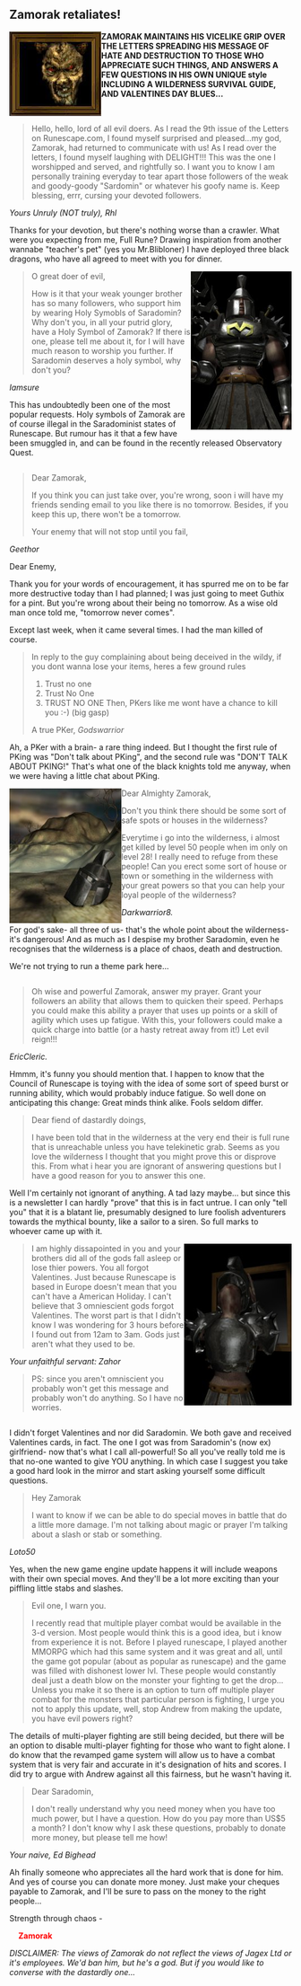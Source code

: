 <h2 class="rsc-centre-text">Zamorak retaliates!</h2>

<a href="/images/zamorak.jpg"><img class="rsc-image" src="/images/zamorak.jpg" align="left" /></a>
**ZAMORAK MAINTAINS HIS VICELIKE GRIP OVER THE LETTERS SPREADING HIS MESSAGE OF HATE AND DESTRUCTION TO THOSE WHO APPRECIATE SUCH THINGS, AND ANSWERS A FEW QUESTIONS IN HIS OWN UNIQUE style INCLUDING A WILDERNESS SURVIVAL GUIDE, AND VALENTINES DAY BLUES...**

<div style="clear:both"></div>

> Hello, hello, lord of all evil doers. As I read the 9th issue of the Letters on Runescape.com, I found myself surprised and pleased...my god, Zamorak, had returned to communicate with us! As I read over the letters, I found myself laughing with DELIGHT!!! This was the one I worshipped and served, and rightfully so. I want you to know I am personally training everyday to tear apart those followers of the weak and goody-goody "Sardomin" or whatever his goofy name is. Keep blessing, errr, cursing your devoted followers.

*Yours Unruly (NOT truly), Rhl*

Thanks for your devotion, but there's nothing worse than a crawler. What were you expecting from me, Full Rune? Drawing inspiration from another wannabe "teacher's pet" (yes you Mr.Blibloner) I have deployed three black dragons, who have all agreed to meet with you for dinner.

<a href="/images/zamorak-symbol.jpg"><img class="rsc-image" src="/images/zamorak-symbol.jpg" align="right" /></a>

> O great doer of evil,
>
> How is it that your weak younger brother has so many followers, who support him by wearing Holy Symobls of Saradomin? Why don't you, in all your putrid glory, have a Holy Symbol of Zamorak? If there is one, please tell me about it, for I will have much reason to worship you further. If Saradomin deserves a holy symbol, why don't you?

*Iamsure*

This has undoubtedly been one of the most popular requests. Holy symbols of Zamorak are of course illegal in the Saradominist states of Runescape. But rumour has it that a few have been smuggled in, and can be found in the recently released Observatory Quest.

<div style="clear:both"></div>

> Dear Zamorak,
>
> If you think you can just take over, you're wrong, soon i will have my friends sending email to you like there is no tomorrow.
> Besides, if you keep this up, there won't be a tomorrow.
>
> Your enemy that will not stop until you fail,

*Geethor*

Dear Enemy,

Thank you for your words of encouragement, it has spurred me on to be far more destructive today than I had planned; I was just going to meet Guthix for a pint.
But you're wrong about their being no tomorrow. As a wise old man once told me, "tomorrow never comes".

Except last week, when it came several times. I had the man killed of course.

> In reply to the guy complaining about being deceived in the wildy, if you dont wanna lose your items, heres a few ground rules
>
> 1. Trust no one
> 2. Trust No One
> 3. TRUST NO ONE
> Then, PKers like me wont have a chance to kill you :-) (big gasp)
>
> A true PKer,
*Godswarrior*

Ah, a PKer with a brain- a rare thing indeed. But I thought the first rule of PKing was "Don't talk about PKing", and the second rule was "DON'T TALK ABOUT PKING!"
That's what one of the black knights told me anyway, when we were having a little chat about PKing.

<a href="/images/wilderness.jpg"><img class="rsc-image" src="/images/wilderness.jpg" align="left" /></a>

> Dear Almighty Zamorak,
>
> Don't you think there should be some sort of safe spots or houses in the wilderness?
>
> Everytime i go into the wilderness, i almost get killed by level 50 people when im only on level 28! I really need to refuge from these people! Can you erect some sort of house or town or something in the wilderness with your great powers so that you can help your loyal people of the wilderness?

*Darkwarrior8.*

For god's sake- all three of us- that's the whole point about the wilderness- it's dangerous! And as much as I despise my brother Saradomin, even he recognises that the wilderness is a place of chaos, death and destruction.

We're not trying to run a theme park here...

<div style="clear:both"></div>

> Oh wise and powerful Zamorak, answer my prayer. Grant your followers an ability that allows them to quicken their speed. Perhaps you could make this ability a prayer that uses up points or a skill of agility which uses up fatigue. With this, your followers could make a quick charge into battle (or a hasty retreat away from it!)
> <span class="rsc-centre-text">Let evil reign!!!</span>

<p class="rsc-centre-text"><em>EricCleric.</em></p>

Hmmm, it's funny you should mention that. I happen to know that the Council of Runescape is toying with the idea of some sort of speed burst or running ability, which would probably induce fatigue. So well done on anticipating this change: Great minds think alike. Fools seldom differ.

> Dear fiend of dastardly doings,
>
> I have been told that in the wilderness at the very end their is full rune that is unreachable unless you have telekinetic grab. Seems as you love the wilderness I thought that you might prove this or disprove this. From what i hear you are ignorant of answering questions but I have a good reason for you to answer this one.

Well I'm certainly not ignorant of anything. A tad lazy maybe... but since this is a newsletter I can hardly "prove" that this is in fact untrue. I can only "tell you" that it is a blatant lie, presumably designed to lure foolish adventurers towards the mythical bounty, like a sailor to a siren. So full marks to whoever came up with it.

<a href="/images/ugly-knight.jpg"><img class="rsc-image" src="/images/ugly-knight.jpg" align="right" /></a>

> I am highly dissapointed in you and your brothers did all of the gods fall asleep or lose thier powers. You all forgot Valentines. Just because Runescape is based in Europe doesn't mean that you can't have a American Holiday. I can't believe that 3 omniescient gods forgot Valentines. The worst part is that I didn't know I was wondering for 3 hours before I found out from 12am to 3am. Gods just aren't what they used to be.

*Your unfaithful servant: Zahor*

> PS: since you aren't omniscient you probably won't get this message and probably won't do anything. So I have no worries.

<div style="clear:both"></div>

I didn't forget Valentines and nor did Saradomin. We both gave and received Valentines cards, in fact. The one I got was from Saradomin's (now ex) girlfriend- now that's what I call all-powerful!
So all you've really told me is that no-one wanted to give YOU anything. In which case I suggest you take a good hard look in the mirror and start asking yourself some difficult questions.

> Hey Zamorak
>
> I want to know if we can be able to do special moves in battle that do a little more damage. I'm not talking about magic or prayer I'm talking about a slash or stab or something.

*Loto50*

Yes, when the new game engine update happens it will include weapons with their own special moves. And they'll be a lot more exciting than your piffling little stabs and slashes.

> Evil one, I warn you.
>
> I recently read that multiple player combat would be available in the 3-d version. Most people would think this is a good idea, but i know from experience it is not. Before I played runescape, I played another MMORPG which had this same system and it was great and all, until the game got popular (about as popular as runescape) and the game was filled with dishonest lower lvl. These people would constantly deal just a death blow on the monster your fighting to get the drop...
> Unless you make it so there is an option to turn off multiple player combat for the monsters that particular person is fighting, I urge you not to apply this update, well, stop Andrew from making the update, you have evil powers right?

The details of multi-player fighting are still being decided, but there will be an option to disable multi-player fighting for those who want to fight alone. I do know that the revamped game system will allow us to have a combat system that is very fair and accurate in it's designation of hits and scores. I did try to argue with Andrew against all this fairness, but he wasn't having it.

> Dear Saradomin,
>
> I don't really understand why you need money when you have too much power, but I have a question. How do you pay more than US$5 a month? I don't know why I ask these questions, probably to donate more money, but please tell me how!

*Your naive, Ed Bighead*

Ah finally someone who appreciates all the hard work that is done for him. And yes of course you can donate more money.
Just make your cheques payable to Zamorak, and I'll be sure to pass on the money to the right people...

Strength through chaos -

<strong style="color:#f00;margin-left:16px;">Zamorak</strong>

*DISCLAIMER: The views of Zamorak do not reflect the views of Jagex Ltd or it's employees. We'd ban him, but he's a god. But if you would like to converse with the dastardly one...*
